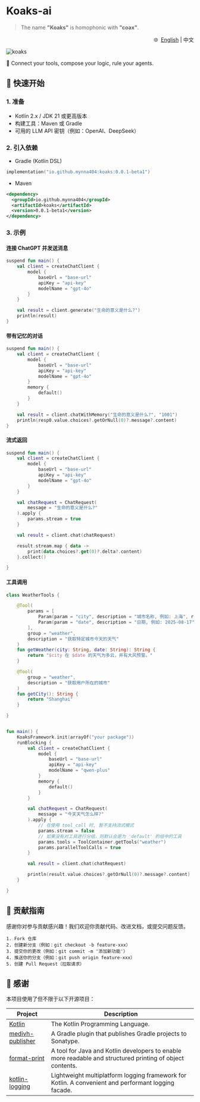 # Koaks-ai  

> The name **"Koaks"** is homophonic with **"coax"**.  

<div align="right">
🌐 &nbsp<a href="/README.md">English</a> | 中文
</div>

![koaks](https://socialify.git.ci/koaks-ai/koaks/image?custom_description=Connect+your+tools%2C+compose+your+logic.&description=1&font=JetBrains+Mono&forks=1&issues=1&language=1&name=1&owner=1&pattern=Circuit+Board&pulls=1&stargazers=1&theme=Light)

🧩 Connect your tools, compose your logic, rule your agents.


## 🚀 快速开始

### 1. 准备

* Kotlin 2.x / JDK 21 或更高版本
* 构建工具：Maven 或 Gradle
* 可用的 LLM API 密钥（例如：OpenAI、DeepSeek）

### 2. 引入依赖

- Gradle (Kotlin DSL)  
```kotlin
implementation("io.github.mynna404:koaks:0.0.1-beta1")
```

- Maven  
```xml
<dependency>
  <groupId>io.github.mynna404</groupId>
  <artifactId>koaks</artifactId>
  <version>0.0.1-beta1</version>
</dependency>
```

### 3. 示例

#### 连接 ChatGPT 并发送消息

```kotlin
suspend fun main() {
    val client = createChatClient {
        model {
            baseUrl = "base-url"
            apiKey = "api-key"
            modelName = "gpt-4o"
        }
    }

    val result = client.generate("生命的意义是什么?")
    println(result)
}
```

#### 带有记忆的对话
```kotlin
suspend fun main() {
    val client = createChatClient {
        model {
            baseUrl = "base-url"
            apiKey = "api-key"
            modelName = "gpt-4o"
        }
        memory {
            default()
        }
    }

    val result = client.chatWithMemory("生命的意义是什么?", "1001")
    println(resp0.value.choices?.getOrNull(0)?.message?.content)
}
```

#### 流式返回
```kotlin
suspend fun main() {
    val client = createChatClient {
        model {
            baseUrl = "base-url"
            apiKey = "api-key"
            modelName = "gpt-4o"
        }
    }

    val chatRequest = ChatRequest(
        message = "生命的意义是什么?"
    ).apply {
        params.stream = true
    }

    val result = client.chat(chatRequest)

    result.stream.map { data ->
        print(data.choices?.get(0)?.delta?.content)
    }.collect()

}
```

#### 工具调用
```kotlin
class WeatherTools {

    @Tool(
        params = [
            Param(param = "city", description = "城市名称, 例如: 上海", required = true),
            Param(param = "date", description = "日期, 例如: 2025-08-17", required = true)
        ],
        group = "weather",
        description = "获取特定城市今天的天气"
    )
    fun getWeather(city: String, date: String): String {
        return "$city 在 $date 的天气为多云，并有大风预警。"
    }

    @Tool(
        group = "weather",
        description = "获取用户所在的城市"
    )
    fun getCity(): String {
        return "Shanghai"
    }

}


fun main() {
    KoaksFramework.init(arrayOf("your package"))
    runBlocking {
        val client = createChatClient {
            model {
                baseUrl = "base-url"
                apiKey = "api-key"
                modelName = "qwen-plus"
            }
            memory {
                default()
            }
        }

        val chatRequest = ChatRequest(
            message = "今天天气怎么样?"
        ).apply {
            // 在使用 tool_call 时, 暂不支持流式模式
            params.stream = false
            // 如果没有对工具进行分组，则默认会是为 'default' 的组中的工具
            params.tools = ToolContainer.getTools("weather")
            params.parallelToolCalls = true
        }

        val result = client.chat(chatRequest)

        println(result.value.choices?.getOrNull(0)?.message?.content)
    }

}
```

## 🤝 贡献指南

感谢你对参与贡献感兴趣！我们欢迎你贡献代码、改进文档，或提交问题反馈。

	1. Fork 仓库
	2. 创建新分支（例如：git checkout -b feature-xxx）
	3. 提交你的更改（例如：git commit -m '添加新功能'）
	4. 推送你的分支（例如：git push origin feature-xxx）
	5. 创建 Pull Request（拉取请求）

## 💖 感谢
本项目使用了但不限于以下开源项目：

| Project | Description |
|---------|-------------|
| [Kotlin](https://github.com/JetBrains/kotlin) | The Kotlin Programming Language. |
| [medivh-publisher](https://github.com/medivh-project/medivh-publisher) | A Gradle plugin that publishes Gradle projects to Sonatype. |
| [format-print](https://github.com/mynna404/format-print) | A tool for Java and Kotlin developers to enable more readable and structured printing of object contents. |
| [kotlin-logging](https://github.com/oshai/kotlin-logging) | Lightweight multiplatform logging framework for Kotlin. A convenient and performant logging facade. |

